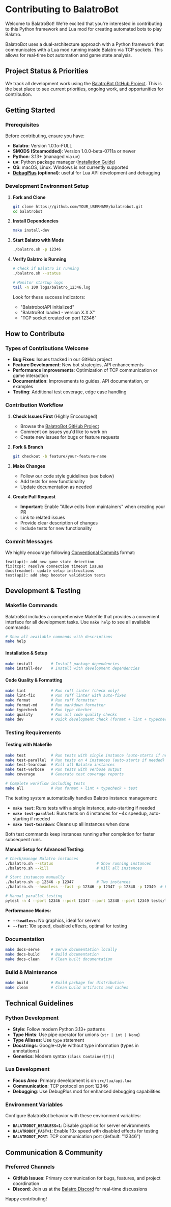 # Contributing to BalatroBot

Welcome to BalatroBot! We're excited that you're interested in contributing to this Python framework and Lua mod for creating automated bots to play Balatro.

BalatroBot uses a dual-architecture approach with a Python framework that communicates with a Lua mod running inside Balatro via TCP sockets. This allows for real-time bot automation and game state analysis.

## Project Status & Priorities

We track all development work using the [BalatroBot GitHub Project](https://github.com/users/S1M0N38/projects/7). This is the best place to see current priorities, ongoing work, and opportunities for contribution.

## Getting Started

### Prerequisites

Before contributing, ensure you have:

- **Balatro**: Version 1.0.1o-FULL
- **SMODS (Steamodded)**: Version 1.0.0-beta-0711a or newer
- **Python**: 3.13+ (managed via uv)
- **uv**: Python package manager ([Installation Guide](https://docs.astral.sh/uv/))
- **OS**: macOS, Linux. Windows is not currently supported
- **[DebugPlus](https://github.com/WilsontheWolf/DebugPlus) (optional)**: useful for Lua API development and debugging

### Development Environment Setup

1. **Fork and Clone**

    ```bash
    git clone https://github.com/YOUR_USERNAME/balatrobot.git
    cd balatrobot
    ```

2. **Install Dependencies**

    ```bash
    make install-dev
    ```

3. **Start Balatro with Mods**

    ```bash
    ./balatro.sh -p 12346
    ```

4. **Verify Balatro is Running**

    ```bash
    # Check if Balatro is running
    ./balatro.sh --status

    # Monitor startup logs
    tail -n 100 logs/balatro_12346.log
    ```

    Look for these success indicators:

    - "BalatrobotAPI initialized"
    - "BalatroBot loaded - version X.X.X"
    - "TCP socket created on port 12346"

## How to Contribute

### Types of Contributions Welcome

- **Bug Fixes**: Issues tracked in our GitHub project
- **Feature Development**: New bot strategies, API enhancements
- **Performance Improvements**: Optimization of TCP communication or game interaction
- **Documentation**: Improvements to guides, API documentation, or examples
- **Testing**: Additional test coverage, edge case handling

### Contribution Workflow

1. **Check Issues First** (Highly Encouraged)

    - Browse the [BalatroBot GitHub Project](https://github.com/users/S1M0N38/projects/7)
    - Comment on issues you'd like to work on
    - Create new issues for bugs or feature requests

2. **Fork & Branch**

    ```bash
    git checkout -b feature/your-feature-name
    ```

3. **Make Changes**

    - Follow our code style guidelines (see below)
    - Add tests for new functionality
    - Update documentation as needed

4. **Create Pull Request**

    - **Important**: Enable "Allow edits from maintainers" when creating your PR
    - Link to related issues
    - Provide clear description of changes
    - Include tests for new functionality

### Commit Messages

We highly encourage following [Conventional Commits](https://www.conventionalcommits.org/) format:

```
feat(api): add new game state detection
fix(tcp): resolve connection timeout issues
docs(readme): update setup instructions
test(api): add shop booster validation tests
```

## Development & Testing

### Makefile Commands

BalatroBot includes a comprehensive Makefile that provides a convenient interface for all development tasks. Use `make help` to see all available commands:

```bash
# Show all available commands with descriptions
make help
```

#### Installation & Setup

```bash
make install        # Install package dependencies
make install-dev    # Install with development dependencies
```

#### Code Quality & Formatting

```bash
make lint           # Run ruff linter (check only)
make lint-fix       # Run ruff linter with auto-fixes
make format         # Run ruff formatter
make format-md      # Run markdown formatter
make typecheck      # Run type checker
make quality        # Run all code quality checks
make dev            # Quick development check (format + lint + typecheck, no tests)
```

### Testing Requirements

#### Testing with Makefile

```bash
make test           # Run tests with single instance (auto-starts if needed)
make test-parallel  # Run tests on 4 instances (auto-starts if needed)
make test-teardown  # Kill all Balatro instances
make test-verbose   # Run tests with verbose output
make coverage       # Generate test coverage reports

# Complete workflow including tests
make all            # Run format + lint + typecheck + test
```

The testing system automatically handles Balatro instance management:

- **`make test`**: Runs tests with a single instance, auto-starting if needed
- **`make test-parallel`**: Runs tests on 4 instances for ~4x speedup, auto-starting if needed
- **`make test-teardown`**: Cleans up all instances when done

Both test commands keep instances running after completion for faster subsequent runs.

**Manual Setup for Advanced Testing:**

```bash
# Check/manage Balatro instances
./balatro.sh --status                   # Show running instances
./balatro.sh --kill                     # Kill all instances

# Start instances manually
./balatro.sh -p 12346 -p 12347          # Two instances
./balatro.sh --headless --fast -p 12346 -p 12347 -p 12348 -p 12349  # Full setup

# Manual parallel testing
pytest -n 4 --port 12346 --port 12347 --port 12348 --port 12349 tests/lua/
```

**Performance Modes:**

- **`--headless`**: No graphics, ideal for servers
- **`--fast`**: 10x speed, disabled effects, optimal for testing

### Documentation

```bash
make docs-serve     # Serve documentation locally
make docs-build     # Build documentation
make docs-clean     # Clean built documentation
```

### Build & Maintenance

```bash
make build          # Build package for distribution
make clean          # Clean build artifacts and caches
```

## Technical Guidelines

### Python Development

- **Style**: Follow modern Python 3.13+ patterns
- **Type Hints**: Use pipe operator for unions (`str | int | None`)
- **Type Aliases**: Use `type` statement
- **Docstrings**: Google-style without type information (types in annotations)
- **Generics**: Modern syntax (`class Container[T]:`)

### Lua Development

- **Focus Area**: Primary development is on `src/lua/api.lua`
- **Communication**: TCP protocol on port 12346
- **Debugging**: Use DebugPlus mod for enhanced debugging capabilities

### Environment Variables

Configure BalatroBot behavior with these environment variables:

- **`BALATROBOT_HEADLESS=1`**: Disable graphics for server environments
- **`BALATROBOT_FAST=1`**: Enable 10x speed with disabled effects for testing
- **`BALATROBOT_PORT`**: TCP communication port (default: "12346")

## Communication & Community

### Preferred Channels

- **GitHub Issues**: Primary communication for bugs, features, and project coordination
- **Discord**: Join us at the [Balatro Discord](https://discord.com/channels/1116389027176787968/1391371948629426316) for real-time discussions

Happy contributing!
